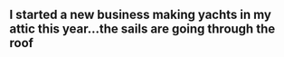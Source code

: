 ## I started a new business making yachts in my attic this year...the sails are going through the roof